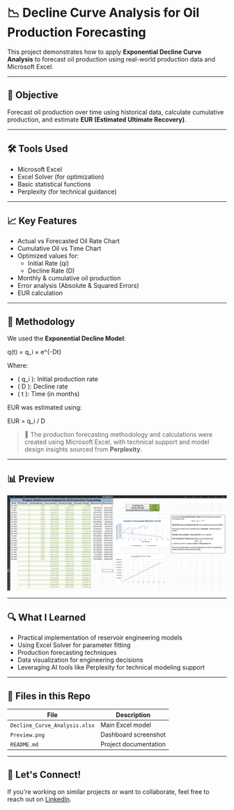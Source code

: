 # 📉 Decline Curve Analysis for Oil Production Forecasting

This project demonstrates how to apply **Exponential Decline Curve Analysis** to forecast oil production using real-world production data and Microsoft Excel.

---

## 📌 Objective

Forecast oil production over time using historical data, calculate cumulative production, and estimate **EUR (Estimated Ultimate Recovery)**.

---

## 🛠 Tools Used

- Microsoft Excel
- Excel Solver (for optimization)
- Basic statistical functions
- Perplexity (for technical guidance)

---

## 📈 Key Features

- Actual vs Forecasted Oil Rate Chart
- Cumulative Oil vs Time Chart
- Optimized values for:
  - Initial Rate (qi)
  - Decline Rate (D)
- Monthly & cumulative oil production
- Error analysis (Absolute & Squared Errors)
- EUR calculation

---

## 📐 Methodology

We used the **Exponential Decline Model**:

q(t) = q_i × e^{-Dt}

Where:
- \( q_i \): Initial production rate
- \( D \): Decline rate
- \( t \): Time (in months)

EUR was estimated using:

EUR = q_i / D

> 📌 The production forecasting methodology and calculations were created using Microsoft Excel, with technical support and model design insights sourced from **Perplexity**.

---

## 📊 Preview

![Dashboard Preview](Preview.png)


---

## 🔍 What I Learned

- Practical implementation of reservoir engineering models
- Using Excel Solver for parameter fitting
- Production forecasting techniques
- Data visualization for engineering decisions
- Leveraging AI tools like Perplexity for technical modeling support

---

## 📁 Files in this Repo

| File | Description |
|------|-------------|
| `Decline_Curve_Analysis.xlsx` | Main Excel model |
| `Preview.png` | Dashboard screenshot |
| `README.md` | Project documentation |

---

## 🙌 Let's Connect!

If you're working on similar projects or want to collaborate, feel free to reach out on [LinkedIn]((https://www.linkedin.com/in/nicholas-anil-koshy)).
